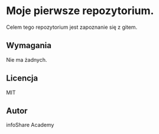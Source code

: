 # Moje pierwsze repozytorium.

Celem tego repozytorium jest zapoznanie się z gitem.

## Wymagania

Nie ma żadnych.

## Licencja

MIT

## Autor

infoShare Academy